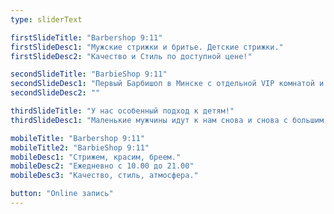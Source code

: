 ```yaml
---
type: sliderText

firstSlideTitle: "Barbershop 9:11"
firstSlideDesc1: "Мужские стрижки и бритье. Детские стрижки."
firstSlideDesc2: "Качество и Стиль по доступной цене!"

secondSlideTitle: "BarbieShop 9:11"
secondSlideDesc1: "Первый Барбишоп в Минске с отдельной VIP комнатой и широким выбором услуг, которые включают в себя работу в 4 или 6 рук!!!"
secondSlideDesc2: ""

thirdSlideTitle: "У нас особенный подход к детям!"
thirdSlideDesc1: "Маленькие мужчины идут к нам снова и снова с большим удовольствием!"

mobileTitle: "Barbershop 9:11"
mobileTitle2: "BarbieShop 9:11"
mobileDesc1: "Стрижем, красим, бреем."
mobileDesc2: "Ежедневно с 10.00 до 21.00"
mobileDesc3: "Качество, стиль, атмосфера."

button: "Online запись"
---
```

